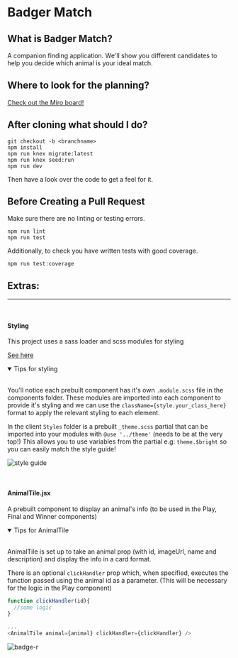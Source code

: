 # Badger Match

## What is Badger Match?
A companion finding application. We'll show you different candidates to help you decide which animal is your ideal match.

## Where to look for the planning?
[Check out the Miro board!](https://miro.com/app/board/uXjVPTKaD_c=/)

## After cloning what should I do?
```
git checkout -b <branchname>
npm install
npm run knex migrate:latest
npm run knex seed:run
npm run dev
```
Then have a look over the code to get a feel for it.

## Before Creating a Pull Request
Make sure there are no linting or testing errors.
```
npm run lint
npm run test
```

Additionally, to check you have written tests with good coverage.
```
npm run test:coverage
```



## Extras:
<hr>
<br>

#### Styling

This project uses a sass loader and scss modules for styling

[See here](https://sass-lang.com/guide#:Variables:~:text=use%C2%A0rule.-,Modules,-Compatibility%3A)

<details open>
<summary>Tips for styling</summary>
<br>

You'll notice each prebuilt component has it's own `.module.scss` file in the components folder. These modules are imported into each component to provide it's styling and we can use the `className={style.your_class_here}` format to apply the relevant styling to each element.

In the client `Styles` folder is a prebuilt `_theme.scss` partial that can be imported into your modules with `@use '../theme'` (needs to be at the very top!) This allows you to use variables from the partial e.g: `theme.$bright` so you can easily match the style guide!

![style guide](server/public/images/readme/style-guide.png "Style guide")

</details>
<br>

#### AnimalTile.jsx

A prebuilt component to display an animal's info (to be used in the Play, Final and Winner components)

<details open>
<summary>Tips for AnimalTile</summary>
<br>

AnimalTile is set up to take an animal prop (with id, imageUrl, name and description) and display the info in a card format.

There is an optional `clickHandler` prop which, when specified, executes the function passed using the animal id as a parameter. (This will be necessary for the logic in the Play component)

```js
function clickHandler(id){
  //some logic
}

...
<AnimalTile animal={animal} clickHandler={clickHandler} />
```

</details>

![badge-r](server/public/images/badgers/badge-r.png "Our mascot")
